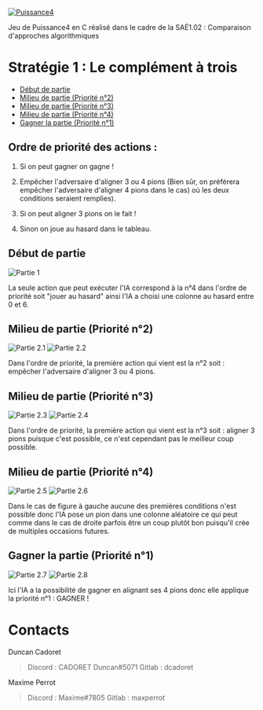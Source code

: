 [![Puissance4](https://gitlabiut.iutlan.univ-rennes1.fr/maxperrot/puissance4/-/raw/main/images/logo_transparent.png)](https://gitlabiut.iutlan.univ-rennes1.fr/maxperrot/puissance4)

Jeu de Puissance4 en C réalisé dans le cadre de la SAÉ1.02 : Comparaison d'approches algorithmiques

# Stratégie 1 : Le complément à trois

- [Début de partie](#début-de-partie)
- [Milieu de partie (Priorité n°2)](#milieu-de-partie-priorité-n2)
- [Milieu de partie (Priorité n°3)](#milieu-de-partie-priorité-n3)
- [Milieu de partie (Priorité n°4)](#milieu-de-partie-priorité-n4)
- [Gagner la partie (Priorité n°1)](#gagner-la-partie-priorité-n1)

## Ordre de priorité des actions : 

1. Si on peut gagner on gagne !

2. Empêcher l'adversaire d'aligner 3 ou 4 pions (Bien sûr, on préférera empêcher l'adversaire d'aligner 4 pions dans le cas) où les deux conditions seraient remplies). 

3. Si on peut aligner 3 pions on le fait !

4. Sinon on joue au hasard dans le tableau.

## Début de partie

![Partie 1](https://gitlabiut.iutlan.univ-rennes1.fr/maxperrot/puissance4/-/raw/main/images/parties/partie1.png)

La seule action que peut exécuter l'IA correspond à la n°4 dans l'ordre de priorité soit "jouer au hasard" ainsi l'IA a choisi une colonne au hasard entre 0 et 6.

## Milieu de partie (Priorité n°2)

![Partie 2.1](https://gitlabiut.iutlan.univ-rennes1.fr/maxperrot/puissance4/-/raw/main/images/parties/partie2-1.png)
![Partie 2.2](https://gitlabiut.iutlan.univ-rennes1.fr/maxperrot/puissance4/-/raw/main/images/parties/partie2-2.png)

Dans l'ordre de priorité, la première action qui vient est la n°2 soit : empêcher l'adversaire d'aligner 3 ou 4 pions.

## Milieu de partie (Priorité n°3)

![Partie 2.3](https://gitlabiut.iutlan.univ-rennes1.fr/maxperrot/puissance4/-/raw/main/images/parties/partie2-3.png)
![Partie 2.4](https://gitlabiut.iutlan.univ-rennes1.fr/maxperrot/puissance4/-/raw/main/images/parties/partie2-4.png)

Dans l'ordre de priorité, la première action qui vient est la n°3 soit : aligner 3 pions puisque c'est possible, ce n'est cependant pas le meilleur coup possible.

## Milieu de partie (Priorité n°4)

![Partie 2.5](https://gitlabiut.iutlan.univ-rennes1.fr/maxperrot/puissance4/-/raw/main/images/parties/partie2-5.png)
![Partie 2.6](https://gitlabiut.iutlan.univ-rennes1.fr/maxperrot/puissance4/-/raw/main/images/parties/partie2-6.png)

Dans le cas de figure à gauche aucune des premières conditions n'est possible donc l'IA pose un pion dans une colonne aléatoire ce qui peut comme dans le cas de droite parfois être un coup plutôt bon puisqu'il crée de multiples occasions futures.

## Gagner la partie (Priorité n°1)

![Partie 2.7](https://gitlabiut.iutlan.univ-rennes1.fr/maxperrot/puissance4/-/raw/main/images/parties/partie2-7.png)
![Partie 2.8](https://gitlabiut.iutlan.univ-rennes1.fr/maxperrot/puissance4/-/raw/main/images/parties/partie2-8.png)

Ici l'IA a la possibilité de gagner en alignant ses 4 pions donc elle applique la priorité n°1 : GAGNER !

# Contacts

Duncan Cadoret
> Discord : CADORET Duncan#5071
> Gitlab : dcadoret

Maxime Perrot
> Discord : Maxime#7805
> Gitlab : maxperrot
